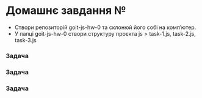 # **Домашнє завдання №**

- Створи репозиторій goit-js-hw-0 та склонюй його собі на комп’ютер.
- У папці goit-js-hw-0 створи структуру проєкта js > task-1.js, task-2.js, task-3.js

### **Задача**
### **Задача**
### **Задача**